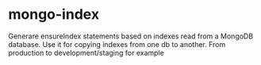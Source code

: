 mongo-index
===========

Generare ensureIndex statements based on indexes read from a MongoDB database. Use it for copying indexes from one db to another. From production to development/staging for example
